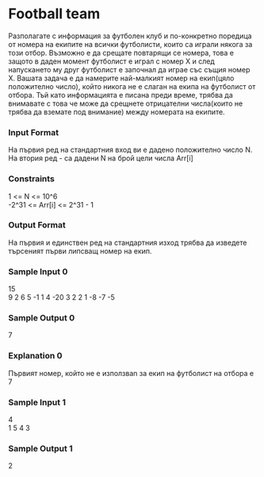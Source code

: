 # Football team

Разполагате с информация за футболен клуб и по-конкретно поредица от номера на екипите на всички футболисти, които са играли някога за този отбор. Възможно е да срещате повтарящи се номера, това е защото в даден момент футболист е играл с номер Х и след напускането му друг футболист е започнал да играе със същия номер Х. Вашата задача е да намерите най-малкият номер на екип(цяло положително число), който никога не е слаган на екипа на футболист от отбора. Тъй като информацията е писана преди време, трябва да внимавате с това че може да срещнете отрицателни числа(които не трябва да вземате под внимание) между номерата на екипите.

### Input Format

На първия ред на стандартния вход ви е дадено положително число N. На втория ред - са дадени N на брой цели числа Arr[i]

### Constraints

1 <= N <= 10^6 <br>
-2^31 <= Arr[i] <= 2^31 - 1

### Output Format

На първия и единствен ред на стандартния изход трябва да изведете търсеният първи липсващ номер на екип.

### Sample Input 0

15 <br>
9 2 6 5 -1 1 4 -20 3 2 2 1 -8 -7 -5

### Sample Output 0

7

### Explanation 0

Първият номер, който не е използваn за екип на футболист на отбора е 7

### Sample Input 1

4 <br>
1 5 4 3

### Sample Output 1

2

